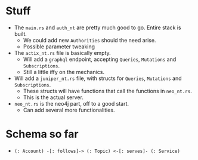 # Stuff
- The `main.rs` and `auth_nt` are pretty much good to go. Entire stack is built.
  - We could add new `Authorities` should the need arise.
  - Possible parameter tweaking
- The `actix_nt.rs` file is basically empty. 
  - Will add a `graphql` endpoint, accepting `Queries`, `Mutations` and `Subscriptions`.
  - Still a little iffy on the mechanics.
- Will add a `juniper_nt.rs` file, with structs for `Queries`, `Mutations` and `Subscriptions`.
  - These structs will have functions that call the functions in `neo_nt.rs`.
  - This is the actual server.
- `neo_nt.rs` is the neo4j part, off to a good start. 
  - Can add several more functionalities.

# Schema so far
- ```(: Account) -[: follows]-> (: Topic) <-[: serves]- (: Service)```